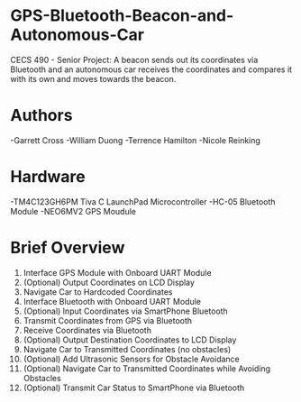 # GPS-Bluetooth-Beacon-and-Autonomous-Car
CECS 490 - Senior Project:
  A beacon sends out its coordinates via Bluetooth and an autonomous car receives the coordinates and compares it with its own and moves towards the beacon.
  
# Authors
-Garrett  Cross
-William  Duong
-Terrence Hamilton
-Nicole   Reinking

# Hardware
-TM4C123GH6PM Tiva C LaunchPad Microcontroller
-HC-05        Bluetooth Module
-NEO6MV2      GPS Moudule

# Brief Overview
1.  Interface GPS Module with Onboard UART Module
2.  (Optional) Output Coordinates on LCD Display
3.  Navigate Car to Hardcoded Coordinates
4.  Interface Bluetooth with Onboard UART Module
5.  (Optional) Input Coordinates via SmartPhone Bluetooth
6.  Transmit Coordinates from GPS via Bluetooth
7.  Receive Coordinates via Bluetooth
8.  (Optional) Output Destination Coordinates to LCD Display
9.  Navigate Car to Transmitted Coordinates (no obstacles)
10. (Optional) Add Ultrasonic Sensors for Obstacle Avoidance
11. (Optional) Navigate Car to Transmitted Coordinates
    while Avoiding Obstacles
12. (Optional) Transmit Car Status to SmartPhone via Bluetooth
